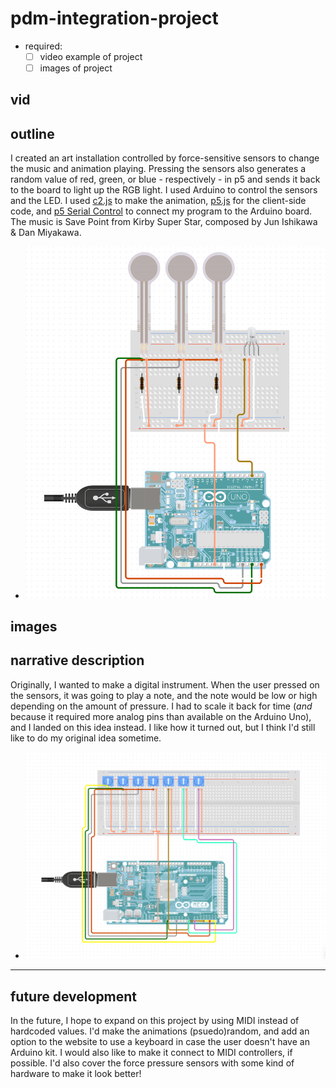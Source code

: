 # pdm-integration-project
- required:
  - [ ] video example of project
  - [ ] images of project

## vid
## outline
I created an art installation controlled by force-sensitive sensors to change the music and animation playing. Pressing the sensors also generates a random value of red, green, or blue - respectively - in p5 and sends it back to the board to light up the RGB light. I used Arduino to control the sensors and the LED. I used [c2.js](https://github.com/ren-yuan/c2.js) to make the animation, [p5.js](https://p5js.org/) for the client-side code, and [p5 Serial Control](https://github.com/p5-serial/p5.serialcontrol) to connect my program to the Arduino board. The music is Save Point from Kirby Super Star, composed by Jun Ishikawa & Dan Miyakawa.
* ![relevant schematic](https://github.com/t-z-scott/pdm-integration-project/blob/main/images/project%20schematic%20(final).png) 

## images
## narrative description
Originally, I wanted to make a digital instrument. When the user pressed on the sensors, it was going to play a note, and the note would be low or high depending on the amount of pressure. I had to scale it back for time (*and* because it required more analog pins than available on the Arduino Uno), and I landed on this idea instead. I like how it turned out, but I think I'd still like to do my original idea sometime.
* ![relevant schematic](https://github.com/t-z-scott/pdm-integration-project/blob/main/images/project%20schematic%20(initial).png) 

---

## future development
In the future, I hope to expand on this project by using MIDI instead of hardcoded values. I'd make the animations (psuedo)random, and add an option to the website to use a keyboard in case the user doesn't have an Arduino kit. I would also like to make it connect to MIDI controllers, if possible. I'd also cover the force pressure sensors with some kind of hardware to make it look better!
